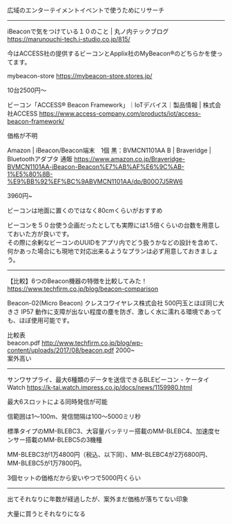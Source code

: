 広域のエンターテイメントイベントで使うためにリサーチ

---

iBeaconで気をつけている１０のこと | 丸ノ内テックブログ  https://marunouchi-tech.i-studio.co.jp/815/

今はACCESS社の提供するビーコンとApplix社のMyBeacon®のどちらかを使ってます。

mybeacon-store https://mybeacon-store.stores.jp/

10台2500円〜

ビーコン「ACCESS® Beacon Framework」｜IoTデバイス｜製品情報 | 株式会社ACCESS https://www.access-company.com/products/iot/access-beacon-framework/

価格が不明

Amazon | iBeacon/Beacon端末　1個 黒：BVMCN1101AA B | Braveridge | Bluetoothアダプタ 通販 https://www.amazon.co.jp/Braveridge-BVMCN1101AA-iBeacon-Beacon%E7%AB%AF%E6%9C%AB-1%E5%80%8B-%E9%BB%92%EF%BC%9ABVMCN1101AA/dp/B00O7J5RW6

3960円~

ビーコンは地面に置くのではなく80cmくらいがおすすめ

ビーコンを５０台使う企画だったとしても実際には1.5倍くらいの台数を用意しておいた方が良いです。  
その際に余剰なビーコンのUUIDをアプリ内でどう扱うかなどの設計を含めて、何かあった場合にも現地で対応出来るようなプランは必ず用意しておきましょう。

---

【比較】6つのBeacon機器の特徴を比較してみた！  https://www.techfirm.co.jp/blog/beacon-comparison

Beacon-02(Micro Beacon)
クレスコワイヤレス株式会社
500円玉とほぼ同じ大きさ
IP57
動作に支障が出ない程度の塵を防ぎ、激しく水に濡れる環境であっても、ほぼ使用可能です。

比較表  
beacon.pdf  http://www.techfirm.co.jp/blog/wp-content/uploads/2017/08/beacon.pdf
2000~  
案外高い

---

サンワサプライ、最大6種類のデータを送信できるBLEビーコン - ケータイ Watch  https://k-tai.watch.impress.co.jp/docs/news/1159980.html

最大6スロットによる同時発信が可能

信範囲は1～100m、発信間隔は100～5000ミリ秒

標準タイプのMM-BLEBC3、大容量バッテリー搭載のMM-BLEBC4、加速度センサー搭載のMM-BLEBC5の3機種

MM-BLEBC3が1万4800円（税込、以下同）、MM-BLEBC4が2万6800円、MM-BLEBC5が1万7800円。

3個セットの価格だから安いやつで5000円くらい

---

出てそれなりに年数が経過したが、案外まだ価格が落ちてない印象

大量に買うとそれなりになる
